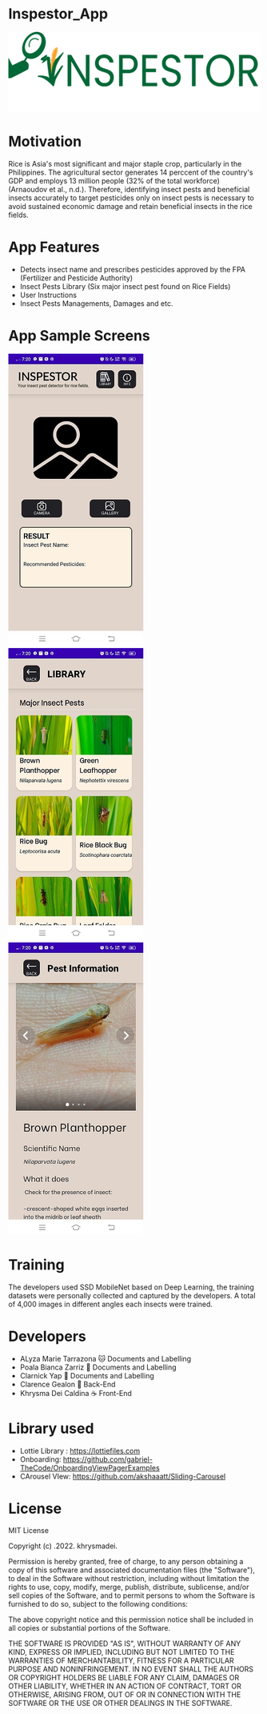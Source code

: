 # Inspestor_App
![logo_inspestor](https://github.com/khrysmadei/Inspestor_App/blob/master/app/src/main/res/drawable/thesis_logo_2.png)

# Motivation
Rice is Asia's most significant and major staple crop, particularly in the Philippines. The agricultural sector generates 14 perccent of the country's  GDP and employs 13 million people (32% of the total workforce) (Arnaoudov et al., n.d.).
Therefore, identifying insect pests and beneficial insects accurately to target pesticides only on insect pests is necessary to avoid sustained economic damage and retain beneficial insects in the rice fields.

# App Features
 - Detects insect name and prescribes pesticides approved by the FPA (Fertilizer and Pesticide Authority)
 - Insect Pests Library (Six major insect pest found on Rice Fields)
 - User Instructions 
 - Insect Pests Managements, Damages and etc. 
 
 # App Sample Screens
 ![main](https://github.com/khrysmadei/Inspestor_App/blob/master/docs/app%20screenshots/Homepage.jpg)
 ![lin](https://github.com/khrysmadei/Inspestor_App/blob/master/docs/app%20screenshots/Library.jpg)
 ![info](https://github.com/khrysmadei/Inspestor_App/blob/master/docs/app%20screenshots/Pest_info.jpg)
 
 
 # Training 
 The developers used SSD MobileNet based on Deep Learning, the training datasets were personally collected and captured by the developers. 
 A total of 4,000 images in different angles each insects were trained.
 
# Developers

- ALyza Marie Tarrazona :cat:  Documents and Labelling
- Poala Bianca Zarriz :milky_way:  Documents and Labelling
- Clarnick Yap :muscle: Documents and Labelling
- Clarence Gealon :guitar: Back-End
- Khrysma Dei Caldina :coffee: Front-End

# Library used
- Lottie Library : https://lottiefiles.com
- Onboarding: https://github.com/gabriel-TheCode/OnboardingViewPagerExamples
- CArousel VIew: https://github.com/akshaaatt/Sliding-Carousel

# License 
MIT License

Copyright (c) .2022. khrysmadei.

Permission is hereby granted, free of charge, to any person obtaining a copy
of this software and associated documentation files (the "Software"), to deal
in the Software without restriction, including without limitation the rights
to use, copy, modify, merge, publish, distribute, sublicense, and/or sell
copies of the Software, and to permit persons to whom the Software is
furnished to do so, subject to the following conditions:

The above copyright notice and this permission notice shall be included in all
copies or substantial portions of the Software.

THE SOFTWARE IS PROVIDED "AS IS", WITHOUT WARRANTY OF ANY KIND, EXPRESS OR
IMPLIED, INCLUDING BUT NOT LIMITED TO THE WARRANTIES OF MERCHANTABILITY,
FITNESS FOR A PARTICULAR PURPOSE AND NONINFRINGEMENT. IN NO EVENT SHALL THE
AUTHORS OR COPYRIGHT HOLDERS BE LIABLE FOR ANY CLAIM, DAMAGES OR OTHER
LIABILITY, WHETHER IN AN ACTION OF CONTRACT, TORT OR OTHERWISE, ARISING FROM,
OUT OF OR IN CONNECTION WITH THE SOFTWARE OR THE USE OR OTHER DEALINGS IN THE
SOFTWARE.
